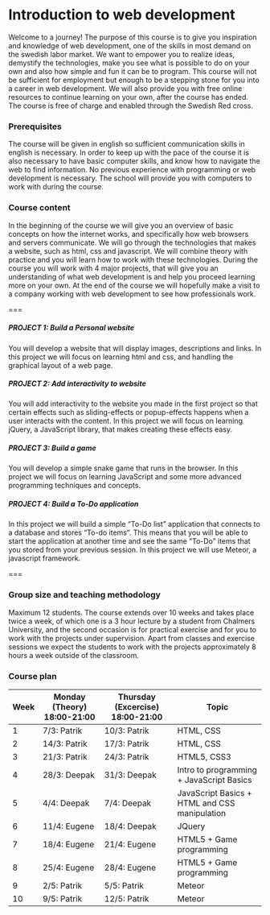 # Introduction to web development

Welcome to a journey! The purpose of this course is to give you inspiration and
knowledge of web development, one of the skills in most demand on the swedish
labor market. We want to empower you to realize ideas, demystify the
technologies, make you see what is possible to do on your own and also how
simple and fun it can be to program. This course will not be sufficient for
employment but enough to be a stepping stone for you into a career in web
development. We will also provide you with free online resources to continue
learning on your own, after the course has ended. The course is free of charge
and enabled through the Swedish Red cross.

### Prerequisites

The course will be given in english so sufficient communication skills in
english is necessary. In order to keep up with the pace of the course it is also
necessary to have basic computer skills, and know how to navigate the web to
find information. No previous experience with programming or web development is
necessary. The school will provide you with computers to work with during the
course.

### Course content

In the beginning of the course we will give you an overview of basic concepts on
how the internet works, and specifically how web browsers and servers
communicate. We will go through the technologies that makes a website, such as
html, css and javascript. We will combine theory with practice and you will
learn how to work with these technologies. During the course you will work with
4 major projects, that will give you an understanding of what web development is
and help you proceed learning more on your own. At the end of the course we will
hopefully make a visit to a company working with web development to see how
professionals work.

===

##### PROJECT 1: Build a Personal website
You will develop a website that will display images, descriptions and links. In
this project we will focus on learning html and css, and handling the graphical
layout of a web page.

##### PROJECT 2: Add interactivity to website
You will add interactivity to the website you made in the first project so that
certain effects such as sliding-effects or popup-effects happens when a user
interacts with the content. In this project we will focus on learning jQuery, a
JavaScript library, that makes creating these effects easy.

##### PROJECT 3: Build a game
You will develop a simple snake game that runs in the browser. In this project
we will focus on learning JavaScript and some more advanced programming
techniques and concepts.

##### PROJECT 4: Build a To-Do application
In this project we will build a simple “To-Do list” application that connects to
a database and stores “To-do items”. This means that you will be able to start
the application at another time and see the same “To-Do” items that you stored
from your previous session. In this project we will use Meteor, a javascript
framework.

===

### Group size and teaching methodology
Maximum 12 students. The course extends over 10 weeks and takes place twice a
week, of which one is a 3 hour lecture by a student from Chalmers University,
and the second occasion is for practical exercise and for you to work with the
projects under supervision. Apart from classes and exercise sessions we expect
the students to work with the projects approximately 8 hours a week outside of
the classroom.

### Course plan
| Week | Monday (Theory) 18:00-21:00 | Thursday (Excercise) 18:00-21:00 | Topic |
|------|---------------------------|--------------------------------|-------|
| 1    |7/3: Patrik | 10/3: Patrik | HTML, CSS |
| 2    |14/3: Patrik | 17/3: Patrik | HTML, CSS |
| 3    |21/3: Patrik | 24/3: Patrik | HTML5, CSS3 |
| 4    |28/3: Deepak | 31/3: Deepak | Intro to programming + JavaScript Basics |
| 5    |4/4: Deepak | 7/4: Deepak | JavaScript Basics + HTML and CSS manipulation |
| 6    |11/4: Eugene | 18/4: Deepak | JQuery |
| 7    |18/4: Eugene | 21/4: Eugene | HTML5 + Game programming |
| 8    |25/4: Eugene | 28/4: Eugene | HTML5 + Game programming |
| 9    |2/5: Patrik | 5/5: Patrik | Meteor |
| 10   |9/5: Patrik | 12/5: Patrik | Meteor |

